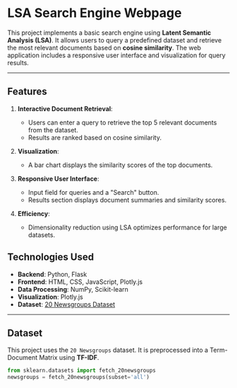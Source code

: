 # LSA Search Engine Webpage

This project implements a basic search engine using **Latent Semantic Analysis (LSA)**. It allows users to query a predefined dataset and retrieve the most relevant documents based on **cosine similarity**. The web application includes a responsive user interface and visualization for query results.

---

## Features

1. **Interactive Document Retrieval**:
   - Users can enter a query to retrieve the top 5 relevant documents from the dataset.
   - Results are ranked based on cosine similarity.

2. **Visualization**:
   - A bar chart displays the similarity scores of the top documents.

3. **Responsive User Interface**:
   - Input field for queries and a "Search" button.
   - Results section displays document summaries and similarity scores.

4. **Efficiency**:
   - Dimensionality reduction using LSA optimizes performance for large datasets.

## Technologies Used

- **Backend**: Python, Flask
- **Frontend**: HTML, CSS, JavaScript, Plotly.js
- **Data Processing**: NumPy, Scikit-learn
- **Visualization**: Plotly.js
- **Dataset**: [20 Newsgroups Dataset](https://scikit-learn.org/0.19/datasets/twenty_newsgroups.html)

---

## Dataset

This project uses the `20 Newsgroups` dataset. It is preprocessed into a Term-Document Matrix using **TF-IDF**.

```python
from sklearn.datasets import fetch_20newsgroups
newsgroups = fetch_20newsgroups(subset='all')
